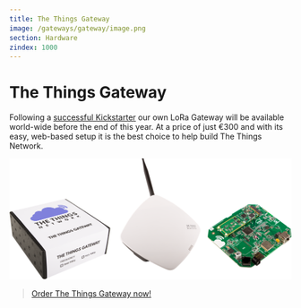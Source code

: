 ```yaml
---
title: The Things Gateway
image: /gateways/gateway/image.png
section: Hardware
zindex: 1000
---
```


# The Things Gateway

Following a [successful Kickstarter](https://www.kickstarter.com/projects/419277966/the-things-network) our own LoRa Gateway will be available world-wide before the end of this year. At a price of just €300 and with its easy, web-based setup it is the best choice to help build The Things Network.

![Box, Casing and PCB](image.png)

> [Order The Things Gateway now!](https://shop.thethingsnetwork.com/index.php/product/the-things-gateway/)

